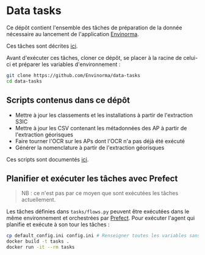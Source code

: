 # Data tasks

Ce dépôt contient l'ensemble des tâches de préparation de la donnée nécessaire au lancement de l'application [Envinorma](https://github.com/Envinorma/envinorma-web).

Ces tâches sont décrites [ici](https://envinorma.github.io/architecture).

Avant d'exécuter ces tâches, cloner ce dépôt, se placer à la racine de celui-ci et préparer les variables d'environnement :

```sh
git clone https://github.com/Envinorma/data-tasks
cd data-tasks
```

## Scripts contenus dans ce dépôt

- Mettre à jour les classements et les installations à partir de l'extraction S3IC
- Mettre à jour les CSV contenant les métadonnées des AP à partir de l'extraction géorisques
- Faire tourner l'OCR sur les APs dont l'OCR n'a pas déjà été exécuté
- Générer la nomenclature à partir de l'extraction géorisques

Ces scripts sont documentés [ici](https://envinorma.github.io/data).

## Planifier et exécuter les tâches avec Prefect

> NB : ce n'est pas par ce moyen que sont exécutées les tâches actuellement.

Les tâches définies dans `tasks/flows.py` peuvent être exécutées dans le même environnement et orchestrées par [Prefect](http://prefect.io).
Pour exécuter l'agent qui planifie et exécute à son tour les tâches :

```sh
cp default_config.ini config.ini # Renseigner toutes les variables sans valeur par défaut
docker build -t tasks .
docker run -it --rm tasks
```
